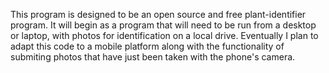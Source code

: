 This program is designed to be an open source and free plant-identifier program. It will begin as a program that will need to be run from a desktop or laptop, with photos for identification on a local drive. Eventually I plan to adapt this code to a mobile platform along with the functionality of submiting photos that have just been taken with the phone's camera.
